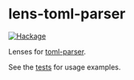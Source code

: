 # lens-toml-parser

[![Hackage](https://img.shields.io/hackage/v/lens-toml-parser.svg)](http://hackage.haskell.org/package/lens-toml-parser)

Lenses for [toml-parser](https://hackage.haskell.org/package/toml-parser).

See the [tests](https://github.com/xngns/lens-toml-parser/blob/master/tests/Main.hs) for usage examples.
